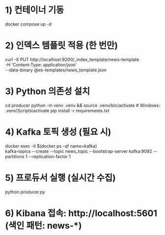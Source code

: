 # 1) 컨테이너 기동
docker compose up -d


# 2) 인덱스 템플릿 적용 (한 번만)
curl -X PUT http://localhost:9200/_index_template/news-template \
-H 'Content-Type: application/json' \
--data-binary @es-templates/news_template.json


# 3) Python 의존성 설치
cd producer
python -m venv .venv && source .venv/bin/activate # Windows: .venv\Scripts\activate
pip install -r requirements.txt


# 4) Kafka 토픽 생성 (필요 시)
docker exec -it $(docker ps -qf name=kafka) \
kafka-topics --create --topic news_topic --bootstrap-server kafka:9092 --partitions 1 --replication-factor 1


# 5) 프로듀서 실행 (실시간 수집)
python producer.py


# 6) Kibana 접속: http://localhost:5601 (색인 패턴: news-*)